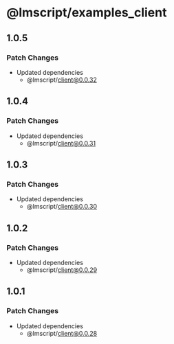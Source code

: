# @lmscript/examples_client

## 1.0.5

### Patch Changes

- Updated dependencies
  - @lmscript/client@0.0.32

## 1.0.4

### Patch Changes

- Updated dependencies
  - @lmscript/client@0.0.31

## 1.0.3

### Patch Changes

- Updated dependencies
  - @lmscript/client@0.0.30

## 1.0.2

### Patch Changes

- Updated dependencies
  - @lmscript/client@0.0.29

## 1.0.1

### Patch Changes

- Updated dependencies
  - @lmscript/client@0.0.28

